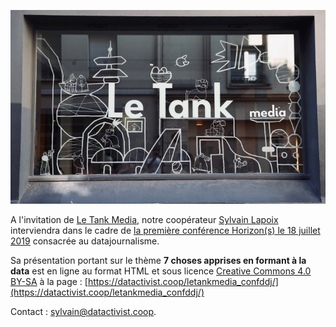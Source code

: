 ![](./img/letank_facade.jpeg)

A l'invitation de [Le Tank Media](http://letankmedia.fr/), notre coopérateur [Sylvain Lapoix](https://twitter.com/SylvainLapoix) interviendra dans le cadre de [la première conférence Horizon(s) le 18 juillet 2019](https://medium.com/letank-media/horizon-s-repenser-les-m%C3%A9tiers-et-organisations-pour-mieux-r%C3%A9inventer-les-m%C3%A9dias-e5b4ab1a733b) consacrée au datajournalisme.

Sa présentation portant sur le thème **7 choses apprises en formant à la data** est en ligne au format HTML et sous licence [Creative Commons 4.0 BY-SA](https://creativecommons.org/licenses/by-sa/4.0/legalcode.fr) à la page : [https://datactivist.coop/letankmedia_confddj/](https://datactivist.coop/letankmedia_confddj/)

Contact : [sylvain@datactivist.coop](mailto:sylvain@datactivist.coop).